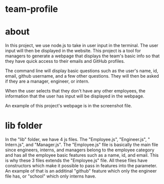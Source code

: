 # team-profile
# about 
In this project, we use node.js to take in user input in the terminal. The user input will then be displayed in the website.
This project is a tool for managers to generate a webpage that displays the team's basic info so that they have quick access to their emails and GitHub profiles.

The command line will display basic questions such as the user's name, id, email, github username, and a few other questions. They will then be asked if they are a manager, engineer, or intern. 

When the user selects that they don't have any other employees, the information that the user has input will be displayed in the webpage.

An example of this project's webpage is in the screenshot file.

#  lib folder
In the "lib" folder, we have 4 js files. The "Employee.js",  "Engineer.js", " Intern.js", and "Manager.js". The "Employee.js" file is basically the main file since engineers, interns, and managers belong to the employee category and has all the employee basic features such as a name, id, and email. This is why these 3 files extends the "Employee.js" file. All these files have constructors which make it possible to pass in features into the parameter. An example of that is an additinal "github" feature which only the engineer file has, or "school" which only interns have. 